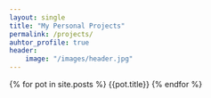```yaml
---
layout: single
title: "My Personal Projects"
permalink: /projects/
auhtor_profile: true 
header:
	image: "/images/header.jpg"
---
```




{% for pot in site.posts %}
{{pot.title}}
{% endfor %}



